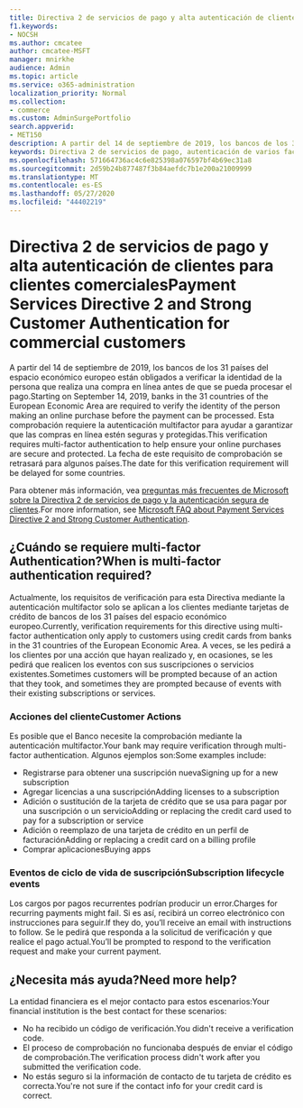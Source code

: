 ```yaml
---
title: Directiva 2 de servicios de pago y alta autenticación de clientes para clientes comerciales
f1.keywords:
- NOCSH
ms.author: cmcatee
author: cmcatee-MSFT
manager: mnirkhe
audience: Admin
ms.topic: article
ms.service: o365-administration
localization_priority: Normal
ms.collection:
- commerce
ms.custom: AdminSurgePortfolio
search.appverid:
- MET150
description: A partir del 14 de septiembre de 2019, los bancos de los 31 países del espacio económico europeo están obligados a verificar la identidad de la persona que realiza una compra en línea antes de que se pueda procesar el pago.
keywords: Directiva 2 de servicios de pago, autenticación de varios factores en el cliente segura
ms.openlocfilehash: 571664736ac4c6e825398a076597bf4b69ec31a8
ms.sourcegitcommit: 2d59b24b877487f3b84aefdc7b1e200a21009999
ms.translationtype: MT
ms.contentlocale: es-ES
ms.lasthandoff: 05/27/2020
ms.locfileid: "44402219"
---
```

# <a name="payment-services-directive-2-and-strong-customer-authentication-for-commercial-customers"></a><span data-ttu-id="568df-104">Directiva 2 de servicios de pago y alta autenticación de clientes para clientes comerciales</span><span class="sxs-lookup"><span data-stu-id="568df-104">Payment Services Directive 2 and Strong Customer Authentication for commercial customers</span></span>

<span data-ttu-id="568df-105">A partir del 14 de septiembre de 2019, los bancos de los 31 países del espacio económico europeo están obligados a verificar la identidad de la persona que realiza una compra en línea antes de que se pueda procesar el pago.</span><span class="sxs-lookup"><span data-stu-id="568df-105">Starting on September 14, 2019, banks in the 31 countries of the European Economic Area are required to verify the identity of the person making an online purchase before the payment can be processed.</span></span> <span data-ttu-id="568df-106">Esta comprobación requiere la autenticación multifactor para ayudar a garantizar que las compras en línea estén seguras y protegidas.</span><span class="sxs-lookup"><span data-stu-id="568df-106">This verification requires multi-factor authentication to help ensure your online purchases are secure and protected.</span></span> <span data-ttu-id="568df-107">La fecha de este requisito de comprobación se retrasará para algunos países.</span><span class="sxs-lookup"><span data-stu-id="568df-107">The date for this verification requirement will be delayed for some countries.</span></span> 

<span data-ttu-id="568df-108">Para obtener más información, vea [preguntas más frecuentes de Microsoft sobre la Directiva 2 de servicios de pago y la autenticación segura de clientes](https://support.microsoft.com/help/4517854/microsoft-account-open-banking-customer-authentication).</span><span class="sxs-lookup"><span data-stu-id="568df-108">For more information, see [Microsoft FAQ about Payment Services Directive 2 and Strong Customer Authentication](https://support.microsoft.com/help/4517854/microsoft-account-open-banking-customer-authentication).</span></span>

## <a name="when-is-multi-factor-authentication-required"></a><span data-ttu-id="568df-109">¿Cuándo se requiere multi-factor Authentication?</span><span class="sxs-lookup"><span data-stu-id="568df-109">When is multi-factor authentication required?</span></span>

<span data-ttu-id="568df-110">Actualmente, los requisitos de verificación para esta Directiva mediante la autenticación multifactor solo se aplican a los clientes mediante tarjetas de crédito de bancos de los 31 países del espacio económico europeo.</span><span class="sxs-lookup"><span data-stu-id="568df-110">Currently, verification requirements for this directive using multi-factor authentication only apply to customers using credit cards from banks in the 31 countries of the European Economic Area.</span></span> <span data-ttu-id="568df-111">A veces, se les pedirá a los clientes por una acción que hayan realizado y, en ocasiones, se les pedirá que realicen los eventos con sus suscripciones o servicios existentes.</span><span class="sxs-lookup"><span data-stu-id="568df-111">Sometimes customers will be prompted because of an action that they took, and sometimes they are prompted because of events with their existing subscriptions or services.</span></span>

### <a name="customer-actions"></a><span data-ttu-id="568df-112">Acciones del cliente</span><span class="sxs-lookup"><span data-stu-id="568df-112">Customer Actions</span></span>

<span data-ttu-id="568df-113">Es posible que el Banco necesite la comprobación mediante la autenticación multifactor.</span><span class="sxs-lookup"><span data-stu-id="568df-113">Your bank may require verification through multi-factor authentication.</span></span> <span data-ttu-id="568df-114">Algunos ejemplos son:</span><span class="sxs-lookup"><span data-stu-id="568df-114">Some examples include:</span></span>
- <span data-ttu-id="568df-115">Registrarse para obtener una suscripción nueva</span><span class="sxs-lookup"><span data-stu-id="568df-115">Signing up for a new subscription</span></span>
- <span data-ttu-id="568df-116">Agregar licencias a una suscripción</span><span class="sxs-lookup"><span data-stu-id="568df-116">Adding licenses to a subscription</span></span>
- <span data-ttu-id="568df-117">Adición o sustitución de la tarjeta de crédito que se usa para pagar por una suscripción o un servicio</span><span class="sxs-lookup"><span data-stu-id="568df-117">Adding or replacing the credit card used to pay for a subscription or service</span></span>
- <span data-ttu-id="568df-118">Adición o reemplazo de una tarjeta de crédito en un perfil de facturación</span><span class="sxs-lookup"><span data-stu-id="568df-118">Adding or replacing a credit card on a billing profile</span></span>
- <span data-ttu-id="568df-119">Comprar aplicaciones</span><span class="sxs-lookup"><span data-stu-id="568df-119">Buying apps</span></span>

### <a name="subscription-lifecycle-events"></a><span data-ttu-id="568df-120">Eventos de ciclo de vida de suscripción</span><span class="sxs-lookup"><span data-stu-id="568df-120">Subscription lifecycle events</span></span>

<span data-ttu-id="568df-121">Los cargos por pagos recurrentes podrían producir un error.</span><span class="sxs-lookup"><span data-stu-id="568df-121">Charges for recurring payments might fail.</span></span> <span data-ttu-id="568df-122">Si es así, recibirá un correo electrónico con instrucciones para seguir.</span><span class="sxs-lookup"><span data-stu-id="568df-122">If they do, you’ll receive an email with instructions to follow.</span></span> <span data-ttu-id="568df-123">Se le pedirá que responda a la solicitud de verificación y que realice el pago actual.</span><span class="sxs-lookup"><span data-stu-id="568df-123">You’ll be prompted to respond to the verification request and make your current payment.</span></span>

## <a name="need-more-help"></a><span data-ttu-id="568df-124">¿Necesita más ayuda?</span><span class="sxs-lookup"><span data-stu-id="568df-124">Need more help?</span></span>

<span data-ttu-id="568df-125">La entidad financiera es el mejor contacto para estos escenarios:</span><span class="sxs-lookup"><span data-stu-id="568df-125">Your financial institution is the best contact for these scenarios:</span></span>
- <span data-ttu-id="568df-126">No ha recibido un código de verificación.</span><span class="sxs-lookup"><span data-stu-id="568df-126">You didn't receive a verification code.</span></span>  
- <span data-ttu-id="568df-127">El proceso de comprobación no funcionaba después de enviar el código de comprobación.</span><span class="sxs-lookup"><span data-stu-id="568df-127">The verification process didn't work after you submitted the verification code.</span></span>
- <span data-ttu-id="568df-128">No estás seguro si la información de contacto de tu tarjeta de crédito es correcta.</span><span class="sxs-lookup"><span data-stu-id="568df-128">You're not sure if the contact info for your credit card is correct.</span></span>
